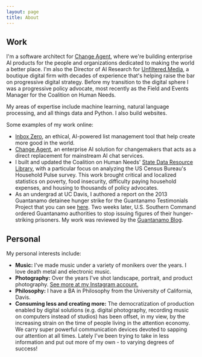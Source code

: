 ```yaml
---
layout: page
title: About
---
```

## Work
I'm a software architect for [Change Agent](https://thechange.ai/), where we're building enterprise AI products for the people and organizations
dedicated to making the world a better place. I'm also the Director of AI Research for [Unfiltered.Media](https://unfiltered.media/), a boutique digital firm with decades of experience that's helping raise the bar on progressive digital strategy. Before my transition to the digital sphere I was a progressive policy advocate, most recently as the Field and Events Manager for the Coalition on Human Needs.

My areas of expertise include machine learning, natural language processing, and all things data and Python. I also build websites.

Some examples of my work online:
- [Inbox Zero](https://inbox0.org/), an ethical, AI-powered list management tool that help create more good in the world.
- [Change Agent](https://thechange.ai/), an enterprise AI solution for changemakers that acts as a direct replacement for mainstream AI chat services.
- I built and updated the Coalition on Human Needs' [State Data Resource Library](https://www.chn.org/resource_library/state-data-resource-library-critical-data-on-poverty-and-nutrition-housing-utilities-and-other-basic-needs/), with a particular focus on analyzing the US Census Bureau's Household Pulse survey. This work brought critical and localized statistics on poverty, food insecurity, difficulty paying household expenses, and housing to thousands of policy advocates.
- As an undergrad at UC Davis, I authored a report on the 2013 Guantanamo detainee hunger strike for the Guantanamo Testimonials Project that you can see [here](https://humanrights.ucdavis.edu/reports/2013-guantanamo-bay-detainee-hunger-strike). Two weeks later, U.S. Southern Command ordered Guantanamo authorities to stop issuing figures of their hunger-striking prisoners. My work was reviewed by the [Guantanamo Blog](https://humanrights.ucdavis.edu/reports/folder-2013-guantanamo-hunger-strike/definitive-report-on-the-hunger-strike-probably-the-reason-the-military-will-no-longer-discuss-hunger-strikers).

## Personal
My personal interests include:

- **Music:** I've made music under a variety of monikers over the years. I love death metal and electronic music.
- **Photography:** Over the years I've shot landscape, portrait, and product photography. [See more at my Instagram account.](https://www.instagram.com/haddalphin)
- **Philosophy:** I have a BA in Philosophy from the University of California, Davis.
- **Consuming less and creating more:** The democratization of production enabled by digital solutions (e.g. digital photography, recording music on computers instead of studios) has been offset, in my view, by the increasing strain on the time of people living in the attention economy. We carry super powerful communication devices devoted to sapping our attention at all times. Lately I've been trying to take in less information and put out more of my own - to varying degrees of success!

